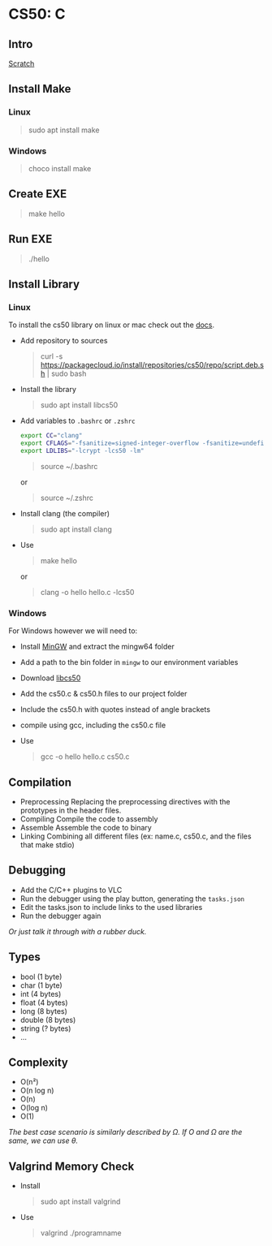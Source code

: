 # CS50: C

## Intro

[Scratch](https://scratch.mit.edu/)

## Install Make

### Linux

> sudo apt install make

### Windows

> choco install make

## Create EXE

> make hello

## Run EXE

> ./hello

## Install Library

### Linux

To install the cs50 library on linux or mac check out the [docs](https://cs50.readthedocs.io/libraries/cs50/c/).

- Add repository to sources

  > curl -s https://packagecloud.io/install/repositories/cs50/repo/script.deb.sh | sudo bash

- Install the library

  > sudo apt install libcs50

- Add variables to `.bashrc` or `.zshrc`

  ```bash
  export CC="clang"
  export CFLAGS="-fsanitize=signed-integer-overflow -fsanitize=undefined -ggdb3 -O0 -std=c11 -Wall -Werror -Wextra -Wno-sign-compare -Wno-unused-parameter -Wno-unused-variable -Wshadow"
  export LDLIBS="-lcrypt -lcs50 -lm"
  ```

  > source ~/.bashrc

  or

  > source ~/.zshrc

- Install clang (the compiler)

  > sudo apt install clang

- Use

  > make hello

  or

  > clang -o hello hello.c -lcs50

### Windows

For Windows however we will need to:

- Install [MinGW](https://www.mingw-w64.org/downloads/#mingw-builds) and extract the mingw64 folder
- Add a path to the bin folder in `mingw` to our environment variables
- Download [libcs50](https://github.com/cs50/libcs50/releases)
- Add the cs50.c & cs50.h files to our project folder
- Include the cs50.h with quotes instead of angle brackets
- compile using gcc, including the cs50.c file
- Use

  > gcc -o hello hello.c cs50.c

## Compilation

- Preprocessing
  Replacing the preprocessing directives with the prototypes in the header files.
- Compiling
  Compile the code to assembly
- Assemble
  Assemble the code to binary
- Linking
  Combining all different files (ex: name.c, cs50.c, and the files that make stdio)

## Debugging

- Add the C/C++ plugins to VLC
- Run the debugger using the play button, generating the `tasks.json`
- Edit the tasks.json to include links to the used libraries
- Run the debugger again

_Or just talk it through with a rubber duck._

## Types

- bool (1 byte)
- char (1 byte)
- int (4 bytes)
- float (4 bytes)
- long (8 bytes)
- double (8 bytes)
- string (? bytes)
- ...

## Complexity

- O(n²)
- O(n log n)
- O(n)
- O(log n)
- O(1)

_The best case scenario is similarly described by Ω. If O and Ω are the same, we can use θ._

## Valgrind Memory Check

- Install

  > sudo apt install valgrind

- Use

  > valgrind ./programname

